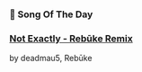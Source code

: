 ### 🎵 Song Of The Day

### [Not Exactly - Rebūke Remix](https://open.spotify.com/track/0toCiiWUNHiWsfbshXY0TC)

by deadmau5, Rebūke
